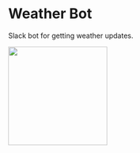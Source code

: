 # Weather Bot
Slack bot for getting weather updates.

<a href="https://darksky.net/"><img src="https://darksky.net/dev/img/attribution/poweredby-oneline.png" width="200"></a>
